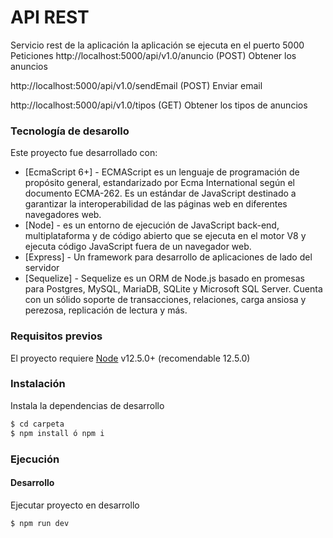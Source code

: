 # API REST 
Servicio rest de la aplicación
la aplicación se ejecuta en el puerto 5000
Peticiones
http://localhost:5000/api/v1.0/anuncio (POST) 
Obtener los anuncios

http://localhost:5000/api/v1.0/sendEmail (POST)
Enviar email


http://localhost:5000/api/v1.0/tipos (GET)
Obtener los tipos de anuncios

### Tecnología de desarollo

Este proyecto fue desarrollado con:

* [EcmaScript 6+] - ECMAScript es un lenguaje de programación de propósito general, estandarizado por Ecma International según el documento ECMA-262. Es un estándar de JavaScript destinado a garantizar la interoperabilidad de las páginas web en diferentes navegadores web.
* [Node] - es un entorno de ejecución de JavaScript back-end, multiplataforma y de código abierto que se ejecuta en el motor V8 y ejecuta código JavaScript fuera de un navegador web.
* [Express] - Un framework para desarrollo de aplicaciones de lado del servidor
* [Sequelize] - Sequelize es un ORM de Node.js basado en promesas para Postgres, MySQL, MariaDB, SQLite y Microsoft SQL Server. Cuenta con un sólido soporte de transacciones, relaciones, carga ansiosa y perezosa, replicación de lectura y más.

### Requisitos previos

El proyecto requiere [Node](https://nodejs.org/) v12.5.0+ (recomendable 12.5.0)

### Instalación
Instala la dependencias de desarrollo 

```sh
$ cd carpeta
$ npm install ó npm i
```

### Ejecución
#### Desarrollo
Ejecutar proyecto en desarrollo
```sh
$ npm run dev
```
